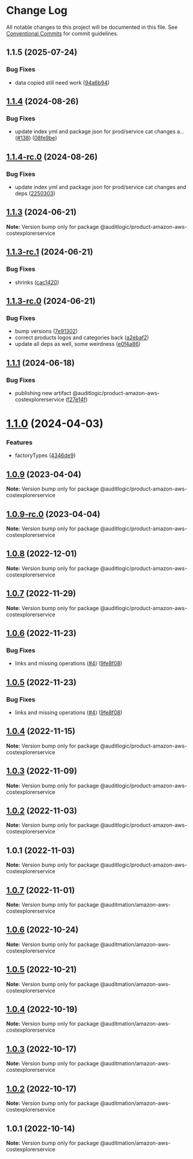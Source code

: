 # Change Log

All notable changes to this project will be documented in this file.
See [Conventional Commits](https://conventionalcommits.org) for commit guidelines.

## 1.1.5 (2025-07-24)


### Bug Fixes

* data copied still need work ([94a6b94](https://github.com/zerobias-org/product/commit/94a6b942fb0516367548599d739529536132755a))





## [1.1.4](https://github.com/auditlogic/product/compare/@auditlogic/product-amazon-aws-costexplorerservice@1.1.3...@auditlogic/product-amazon-aws-costexplorerservice@1.1.4) (2024-08-26)


### Bug Fixes

* update index yml and package json for prod/service cat changes a… ([#138](https://github.com/auditlogic/product/issues/138)) ([08fe9be](https://github.com/auditlogic/product/commit/08fe9beb1c8457462a19bc69caa02e6212d97e1a))





## [1.1.4-rc.0](https://github.com/auditlogic/product/compare/@auditlogic/product-amazon-aws-costexplorerservice@1.1.3...@auditlogic/product-amazon-aws-costexplorerservice@1.1.4-rc.0) (2024-08-26)


### Bug Fixes

* update index yml and package json for prod/service cat changes and deps ([2250303](https://github.com/auditlogic/product/commit/225030363a363608240135b7ebed386b28f01e4b))





## [1.1.3](https://github.com/auditlogic/product/compare/@auditlogic/product-amazon-aws-costexplorerservice@1.1.3-rc.1...@auditlogic/product-amazon-aws-costexplorerservice@1.1.3) (2024-06-21)

**Note:** Version bump only for package @auditlogic/product-amazon-aws-costexplorerservice





## [1.1.3-rc.1](https://github.com/auditlogic/product/compare/@auditlogic/product-amazon-aws-costexplorerservice@1.1.3-rc.0...@auditlogic/product-amazon-aws-costexplorerservice@1.1.3-rc.1) (2024-06-21)


### Bug Fixes

* shrinks ([cac1420](https://github.com/auditlogic/product/commit/cac14200fefcd8183ab69fe89a47bd3f70f563e9))





## [1.1.3-rc.0](https://github.com/auditlogic/product/compare/@auditlogic/product-amazon-aws-costexplorerservice@1.1.1...@auditlogic/product-amazon-aws-costexplorerservice@1.1.3-rc.0) (2024-06-21)


### Bug Fixes

* bump versions ([7e91302](https://github.com/auditlogic/product/commit/7e913023b8b312150ed7762c32fbbe616be71de5))
* correct products logos and categories back ([a2ebaf2](https://github.com/auditlogic/product/commit/a2ebaf2efe8e232e6ff22c774c456048771f9469))
* update all deps as well, some weirdness ([e0f4a86](https://github.com/auditlogic/product/commit/e0f4a864714e2d3de6bbf3da014d5312fe53be2f))





## [1.1.1](https://github.com/auditlogic/product/compare/@auditlogic/product-amazon-aws-costexplorerservice@1.1.0...@auditlogic/product-amazon-aws-costexplorerservice@1.1.1) (2024-06-18)


### Bug Fixes

* publishing new artifact @auditlogic/product-amazon-aws-costexplorerservice ([f27e14f](https://github.com/auditlogic/product/commit/f27e14f0c974e2d081aa60b5edf14e81dd1900b5))





# [1.1.0](https://github.com/auditlogic/product/compare/@auditlogic/product-amazon-aws-costexplorerservice@1.0.9...@auditlogic/product-amazon-aws-costexplorerservice@1.1.0) (2024-04-03)


### Features

* factoryTypes ([4346de9](https://github.com/auditlogic/product/commit/4346de92693aee892fccf725338ffc7b80ab182b))





## [1.0.9](https://github.com/auditlogic/product/compare/@auditlogic/product-amazon-aws-costexplorerservice@1.0.8...@auditlogic/product-amazon-aws-costexplorerservice@1.0.9) (2023-04-04)

**Note:** Version bump only for package @auditlogic/product-amazon-aws-costexplorerservice





## [1.0.9-rc.0](https://github.com/auditlogic/product/compare/@auditlogic/product-amazon-aws-costexplorerservice@1.0.8...@auditlogic/product-amazon-aws-costexplorerservice@1.0.9-rc.0) (2023-04-04)

**Note:** Version bump only for package @auditlogic/product-amazon-aws-costexplorerservice





## [1.0.8](https://github.com/auditlogic/product/compare/@auditlogic/product-amazon-aws-costexplorerservice@1.0.7...@auditlogic/product-amazon-aws-costexplorerservice@1.0.8) (2022-12-01)

**Note:** Version bump only for package @auditlogic/product-amazon-aws-costexplorerservice





## [1.0.7](https://github.com/auditlogic/product/compare/@auditlogic/product-amazon-aws-costexplorerservice@1.0.6...@auditlogic/product-amazon-aws-costexplorerservice@1.0.7) (2022-11-29)

**Note:** Version bump only for package @auditlogic/product-amazon-aws-costexplorerservice





## [1.0.6](https://github.com/auditlogic/product/compare/@auditlogic/product-amazon-aws-costexplorerservice@1.0.4...@auditlogic/product-amazon-aws-costexplorerservice@1.0.6) (2022-11-23)


### Bug Fixes

* links and missing operations ([#4](https://github.com/auditlogic/product/issues/4)) ([9fe8f08](https://github.com/auditlogic/product/commit/9fe8f08fe7c57fdb79f991ac35bd6ac2e7dcad38))





## [1.0.5](https://github.com/auditlogic/product/compare/@auditlogic/product-amazon-aws-costexplorerservice@1.0.4...@auditlogic/product-amazon-aws-costexplorerservice@1.0.5) (2022-11-23)


### Bug Fixes

* links and missing operations ([#4](https://github.com/auditlogic/product/issues/4)) ([9fe8f08](https://github.com/auditlogic/product/commit/9fe8f08fe7c57fdb79f991ac35bd6ac2e7dcad38))





## [1.0.4](https://github.com/auditlogic/product/compare/@auditlogic/product-amazon-aws-costexplorerservice@1.0.3...@auditlogic/product-amazon-aws-costexplorerservice@1.0.4) (2022-11-15)

**Note:** Version bump only for package @auditlogic/product-amazon-aws-costexplorerservice





## [1.0.3](https://github.com/auditlogic/product/compare/@auditlogic/product-amazon-aws-costexplorerservice@1.0.2...@auditlogic/product-amazon-aws-costexplorerservice@1.0.3) (2022-11-09)

**Note:** Version bump only for package @auditlogic/product-amazon-aws-costexplorerservice





## [1.0.2](https://github.com/auditlogic/product/compare/@auditlogic/product-amazon-aws-costexplorerservice@1.0.1...@auditlogic/product-amazon-aws-costexplorerservice@1.0.2) (2022-11-03)

**Note:** Version bump only for package @auditlogic/product-amazon-aws-costexplorerservice





## 1.0.1 (2022-11-03)

**Note:** Version bump only for package @auditlogic/product-amazon-aws-costexplorerservice





## [1.0.7](https://github.com/auditmation/store-content/compare/@auditmation/amazon-aws-costexplorerservice@1.0.6...@auditmation/amazon-aws-costexplorerservice@1.0.7) (2022-11-01)

**Note:** Version bump only for package @auditmation/amazon-aws-costexplorerservice





## [1.0.6](https://github.com/auditmation/store-content/compare/@auditmation/amazon-aws-costexplorerservice@1.0.5...@auditmation/amazon-aws-costexplorerservice@1.0.6) (2022-10-24)

**Note:** Version bump only for package @auditmation/amazon-aws-costexplorerservice





## [1.0.5](https://github.com/auditmation/store-content/compare/@auditmation/amazon-aws-costexplorerservice@1.0.4...@auditmation/amazon-aws-costexplorerservice@1.0.5) (2022-10-21)

**Note:** Version bump only for package @auditmation/amazon-aws-costexplorerservice





## [1.0.4](https://github.com/auditmation/store-content/compare/@auditmation/amazon-aws-costexplorerservice@1.0.3...@auditmation/amazon-aws-costexplorerservice@1.0.4) (2022-10-19)

**Note:** Version bump only for package @auditmation/amazon-aws-costexplorerservice





## [1.0.3](https://github.com/auditmation/store-content/compare/@auditmation/amazon-aws-costexplorerservice@1.0.2...@auditmation/amazon-aws-costexplorerservice@1.0.3) (2022-10-17)

**Note:** Version bump only for package @auditmation/amazon-aws-costexplorerservice





## [1.0.2](https://github.com/auditmation/store-content/compare/@auditmation/amazon-aws-costexplorerservice@1.0.1...@auditmation/amazon-aws-costexplorerservice@1.0.2) (2022-10-17)

**Note:** Version bump only for package @auditmation/amazon-aws-costexplorerservice





## 1.0.1 (2022-10-14)

**Note:** Version bump only for package @auditmation/amazon-aws-costexplorerservice
